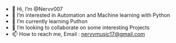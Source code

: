 - 👋 Hi, I’m @Nervv007
- 👀 I’m interested in Automation and Machine learning with Python
- 🌱 I’m currently learning Puthon
- 💞️ I’m looking to collaborate on some interesting Projects
- 📫 How to reach me, Email : nervvmusic17@gmail.com

<!---
Nervv007/Nervv007 is a ✨ special ✨ repository because its `README.md` (this file) appears on your GitHub profile.
You can click the Preview link to take a look at your changes.
--->
